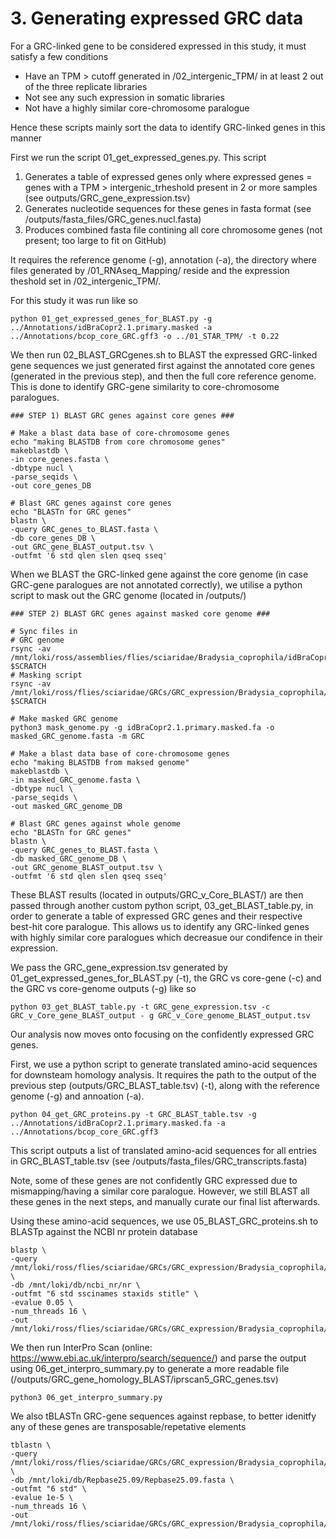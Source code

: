 # 3. Generating expressed GRC data 

For a GRC-linked gene to be considered expressed in this study, it must satisfy a few conditions
- Have an TPM > cutoff generated in /02_intergenic_TPM/ in at least 2 out of the three replicate libraries
- Not see any such expression in somatic libraries
- Not have a highly similar core-chromosome paralogue
 
Hence these scripts mainly sort the data to identify GRC-linked genes in this manner

First we run the script 01_get_expressed_genes.py. This script 
1) Generates a table of expressed genes only where expressed genes = genes with a TPM > intergenic_trheshold present in 2 or more samples (see outputs/GRC_gene_expression.tsv) 
2) Generates nucleotide sequences for these genes in fasta format (see /outputs/fasta_files/GRC_genes.nucl.fasta)
3) Produces combined fasta file contining all core chromosome genes (not present; too large to fit on GitHub)

It requires the reference genome (-g), annotation (-a), the directory where files generated by /01_RNAseq_Mapping/ reside and the expression theshold set in /02_intergenic_TPM/. 

For this study it was run like so 
```
python 01_get_expressed_genes_for_BLAST.py -g ../Annotations/idBraCopr2.1.primary.masked -a ../Annotations/bcop_core_GRC.gff3 -o ../01_STAR_TPM/ -t 0.22 
```
We then run 02_BLAST_GRCgenes.sh to BLAST the expressed GRC-linked gene sequences we just generated first against the annotated core genes (generated in the previous step), and then the full core reference genome. This is done to identify GRC-gene similarity to core-chromosome paralogues.
```
### STEP 1) BLAST GRC genes against core genes ###

# Make a blast data base of core-chromosome genes 
echo "making BLASTDB from core chromosome genes"
makeblastdb \
-in core_genes.fasta \
-dbtype nucl \
-parse_seqids \
-out core_genes_DB

# Blast GRC genes against core genes 
echo "BLASTn for GRC genes"
blastn \
-query GRC_genes_to_BLAST.fasta \
-db core_genes_DB \
-out GRC_gene_BLAST_output.tsv \
-outfmt '6 std qlen slen qseq sseq'
```
When we BLAST the GRC-linked gene against the core genome (in case GRC-gene paralogues are not annotated correctly), we utilise a python script to mask out the GRC genome (located in /outputs/) 
```
### STEP 2) BLAST GRC genes against masked core genome ###

# Sync files in
# GRC genome
rsync -av /mnt/loki/ross/assemblies/flies/sciaridae/Bradysia_coprophila/idBraCopr2.1.primary.masked.fa $SCRATCH
# Masking script
rsync -av /mnt/loki/ross/flies/sciaridae/GRCs/GRC_expression/Bradysia_coprophila/03_BLAST/scripts/mask_genome.py $SCRATCH

# Make masked GRC genome
python3 mask_genome.py -g idBraCopr2.1.primary.masked.fa -o masked_GRC_genome.fasta -m GRC

# Make a blast data base of core-chromosome genes 
echo "making BLASTDB from maksed genome"
makeblastdb \
-in masked_GRC_genome.fasta \
-dbtype nucl \
-parse_seqids \
-out masked_GRC_genome_DB

# Blast GRC genes against whole genome 
echo "BLASTn for GRC genes"
blastn \
-query GRC_genes_to_BLAST.fasta \
-db masked_GRC_genome_DB \
-out GRC_genome_BLAST_output.tsv \
-outfmt '6 std qlen slen qseq sseq'
```
These BLAST results (located in outputs/GRC_v_Core_BLAST/) are then passed through another custom python script, 03_get_BLAST_table.py, in order to generate a table of expressed GRC genes and their respective best-hit core paralogue. This allows us to identify any GRC-linked genes with highly similar core paralogues which decreasue our condifence in their expression.

We pass the GRC_gene_expression.tsv generated by 01_get_expressed_genes_for_BLAST.py (-t), the GRC vs core-gene (-c) and the GRC vs core-genome outputs (-g) like so 
```
python 03_get_BLAST_table.py -t GRC_gene_expression.tsv -c GRC_v_Core_gene_BLAST_output - g GRC_v_Core_genome_BLAST_output.tsv
```
Our analysis now moves onto focusing on the confidently expressed GRC genes. 

First, we use a python script to generate translated amino-acid sequences for downsteam homology analysis. It requires the path to the output of the previous step (outputs/GRC_BLAST_table.tsv) (-t), along with the reference genome (-g) and annoation (-a).
```
python 04_get_GRC_proteins.py -t GRC_BLAST_table.tsv -g ../Annotations/idBraCopr2.1.primary.masked.fa -a ../Annotations/bcop_core_GRC.gff3
```
This script outputs a list of translated amino-acid sequences for all entries in GRC_BLAST_table.tsv (see /outputs/fasta_files/GRC_transcripts.fasta)

Note, some of these genes are not confidently GRC expressed due to mismapping/having a similar core paralogue. However, we still BLAST all these genes in the next steps, and manually curate our final list afterwards.

Using these amino-acid sequences, we use 05_BLAST_GRC_proteins.sh to BLASTp against the NCBI nr protein database
```
blastp \
-query /mnt/loki/ross/flies/sciaridae/GRCs/GRC_expression/Bradysia_coprophila/03_BLAST/outputs/GRC_transcripts.fasta \
-db /mnt/loki/db/ncbi_nr/nr \
-outfmt "6 std sscinames staxids stitle" \
-evalue 0.05 \
-num_threads 16 \
-out /mnt/loki/ross/flies/sciaridae/GRCs/GRC_expression/Bradysia_coprophila/03_BLAST/outputs/GRC_transcripts_BLAST_output.tsv
```
We then run InterPro Scan (online: https://www.ebi.ac.uk/interpro/search/sequence/) and parse the output using 06_get_interpro_summary.py to generate a more readable file (/outputs/GRC_gene_homology_BLAST/iprscan5_GRC_genes.tsv) 
```
python3 06_get_interpro_summary.py
```
We also tBLASTn GRC-gene sequences against repbase, to better idenitfy any of these genes are transposable/repetative elements 
```
tblastn \
-query /mnt/loki/ross/flies/sciaridae/GRCs/GRC_expression/Bradysia_coprophila/03_BLAST/outputs/GRC_transcripts.fasta \
-db /mnt/loki/db/Repbase25.09/Repbase25.09.fasta \
-outfmt "6 std" \
-evalue 1e-5 \
-num_threads 16 \
-out /mnt/loki/ross/flies/sciaridae/GRCs/GRC_expression/Bradysia_coprophila/04_all_GRCgene_BLAST/outputs/GRCtranscript_repbase_output.tsv
```
